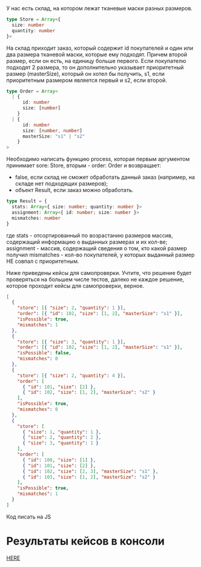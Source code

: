 <head>
  <script defer src = "Test_task.js"></script>
</head>
У нас есть склад, на котором лежат тканевые маски разных размеров.

```ts
type Store = Array<{
  size: number
  quantity: number
}>
```

На склад приходит заказ, который содержит id покупателей и один или два размера тканевой маски,
которые ему подходят. Причем второй размер, если он есть, на единицу больше первого.
Если покупателю подходят 2 размера, то он дополнительно указывает приоритетный размер (masterSize),
который он хотел бы получить, s1, если приоритетным размером является первый и s2, если второй.

```ts
type Order = Array<
  | {
      id: number
      size: [number]
    }
  | {
      id: number
      size: [number, number]
      masterSize: "s1" | "s2"
    }
>
```

Необходимо написать функцию process, которая первым аргументом принимает sore: Store, вторым - order: Order
и возвращает:

- false, если склад не сможет обработать данный заказ (например, на складе нет подходящих размеров);
- объект Result, если заказ можно обработать.

```ts
type Result = {
  stats: Array<{ size: number; quantity: number }>
  assignment: Array<{ id: number; size: number }>
  mismatches: number
}
```

где stats - отсортированный по возрастанию размеров массив, содержащий информацию о выданных размерах и их кол-ве;
assignment - массив, содержащий сведения о том, кто какой размер получил
mismatches - кол-во покупателей, у которых выданный размер НЕ совпал с приоритетным.

Ниже приведены кейсы для самопроверки. Учтите, что решение будет проверяться на большем числе тестов, далеко не каждое решение, которое проходит кейсы для самопроверки, верное.

```json
[
  {
    "store": [{ "size": 2, "quantity": 1 }],
    "order": [{ "id": 102, "size": [1, 2], "masterSize": "s1" }],
    "isPossible": true,
    "mismatches": 1
  },
  {
    "store": [{ "size": 3, "quantity": 1 }],
    "order": [{ "id": 102, "size": [1, 2], "masterSize": "s1" }],
    "isPossible": false,
    "mismatches": 0
  },
  {
    "store": [{ "size": 2, "quantity": 4 }],
    "order": [
      { "id": 101, "size": [2] },
      { "id": 102, "size": [1, 2], "masterSize": "s2" }
    ],
    "isPossible": true,
    "mismatches": 0
  },
  {
    "store": [
      { "size": 1, "quantity": 1 },
      { "size": 2, "quantity": 2 },
      { "size": 3, "quantity": 1 }
    ],
    "order": [
      { "id": 100, "size": [1] },
      { "id": 101, "size": [2] },
      { "id": 102, "size": [2, 3], "masterSize": "s1" },
      { "id": 103, "size": [1, 2], "masterSize": "s2" }
    ],
    "isPossible": true,
    "mismatches": 1
  }
]
```

Код писать на JS
<h1>Результаты кейсов в консоли</h1>
<a href = "https://midf894.github.io/testing-exercize/">HERE</a>
